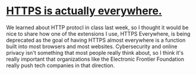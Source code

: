 # [HTTPS is actually everywhere.](https://www.eff.org/deeplinks/2021/09/https-actually-everywhere)

We learned about HTTP protocl in class last week, so I thought it would be nice to share how one of the extensions I use, HTTPS Everywhere, is being deprecated as the goal of having HTTPS almost everywhere is a function built into most browsers and most websites. Cybersecurity and online privacy isn't something that most people really think about, so I think it's really important that organizations like the Electronic Frontier Foundation really push tech companies in that direction.